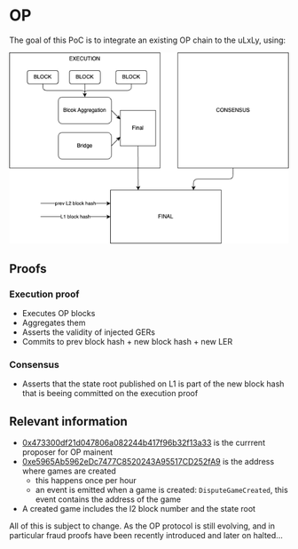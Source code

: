 # OP

The goal of this PoC is to integrate an existing OP chain to the uLxLy, using:

![](./proof.drawio.png)

## Proofs

### Execution proof

- Executes OP blocks
- Aggregates them
- Asserts the validity of injected GERs
- Commits to prev block hash + new block hash + new LER

### Consensus

- Asserts that the state root published on L1 is part of the new block hash that is beeing committed on the execution proof

## Relevant information

- [0x473300df21d047806a082244b417f96b32f13a33](https://explorer.optimism.io/address/0x473300df21d047806a082244b417f96b32f13a33) is the currrent proposer for OP mainent
- [0xe5965Ab5962eDc7477C8520243A95517CD252fA9](https://etherscan.io/address/0xe5965Ab5962eDc7477C8520243A95517CD252fA9) is the address where games are created
    - this happens once per hour
    - an event is emitted when a game is created: `DisputeGameCreated`, this event contains the address of the game
- A created game includes the l2 block number and the state root

All of this is subject to change. As the OP protocol is still evolving, and in particular fraud proofs have been recently introduced and later on halted...